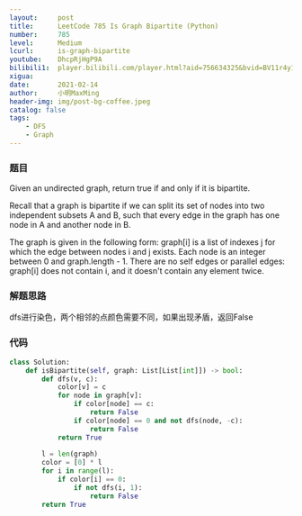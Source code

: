```yaml
---
layout:     post
title:      LeetCode 785 Is Graph Bipartite (Python)
number:     785
level:      Medium
lcurl:      is-graph-bipartite
youtube:    DhcpRjHgP9A
bilibili1:  player.bilibili.com/player.html?aid=756634325&bvid=BV11r4y1P7Wr&cid=297955652&page=1
xigua:      
date:       2021-02-14
author:     小明MaxMing
header-img: img/post-bg-coffee.jpeg
catalog: false
tags:
    - DFS
    - Graph
---
```


### 题目

Given an undirected graph, return true if and only if it is bipartite.

Recall that a graph is bipartite if we can split its set of nodes into two independent subsets A and B, such that every edge in the graph has one node in A and another node in B.

The graph is given in the following form: graph[i] is a list of indexes j for which the edge between nodes i and j exists. Each node is an integer between 0 and graph.length - 1. There are no self edges or parallel edges: graph[i] does not contain i, and it doesn't contain any element twice.

### 解题思路

dfs进行染色，两个相邻的点颜色需要不同，如果出现矛盾，返回False

### 代码
```python
class Solution:
    def isBipartite(self, graph: List[List[int]]) -> bool:
        def dfs(v, c):
            color[v] = c
            for node in graph[v]:
                if color[node] == c:
                    return False
                if color[node] == 0 and not dfs(node, -c):
                    return False
            return True
        
        l = len(graph)
        color = [0] * l
        for i in range(l):
            if color[i] == 0:
                if not dfs(i, 1):
                    return False
        return True
```
